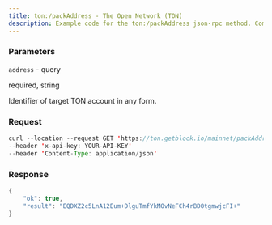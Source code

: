 ```yaml
---
title: ton:/packAddress - The Open Network (TON)
description: Example code for the ton:/packAddress json-rpc method. Сomplete guide on how to use ton:/packAddress json-rpc in GetBlock.io Web3 documentation.
---
```


### Parameters


`address` - query

required, string

Identifier of target TON account in any form.

### Request

``` java
curl --location --request GET 'https://ton.getblock.io/mainnet/packAddress?address=0:d76767392e7035d84ba6f83960b9399f62430ebcd7850a1e2b043d2d826c2370' 
--header 'x-api-key: YOUR-API-KEY' 
--header 'Content-Type: application/json'
```

###  Response

``` java
{
    "ok": true,
    "result": "EQDXZ2c5LnA12Eum+DlguTmfYkMOvNeFCh4rBD0tgmwjcFI+"
}
```

